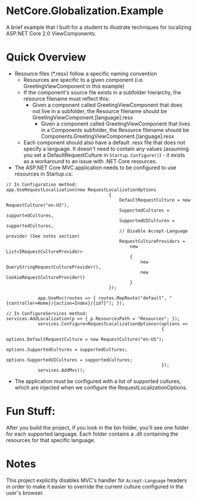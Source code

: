 # NetCore.Globalization.Example
A brief example that I built for a student to illustrate techniques for localizing ASP.NET Core 2.0 ViewComponents.

# Quick Overview
* Resource files (*.resx) follow a specific naming convention
  * Resources are specific to a given component (i.e. GreetingViewComponent in this example)
  * If the component's source file exists in a subfolder hierarchy, the resource filename must reflect this:
    * Given a component called GreetingViewComponent that does not live in a subfolder, the Resource filename should be GreetingViewComponent.[language].resx
        * Given a component called GreetingViewComponent that lives in a Components subfolder, the Resource filename should be Components.GreetingViewComponent.[language].resx
  * Each component should also have a default .resx file that does not specify a language.  It doesn't need to contain any values (assuming you set a DefaultRequestCulture in `Startup.Configure()`) - it exists as a workaround to an issue with .NET Core resources.
* The ASP.NET Core MVC application needs to be configured to use resources in Startup.cs:

```
// In Configuration method:
app.UseRequestLocalization(new RequestLocalizationOptions
                                       {
                                           DefaultRequestCulture = new RequestCulture("en-US"),
                                           SupportedCultures = supportedCultures,
                                           SupportedUICultures = supportedCultures,
                                           // Disable Accept-Language provider (See notes section)
                                           RequestCultureProviders =
                                               new List<IRequestCultureProvider>
                                               {
                                                   new QueryStringRequestCultureProvider(),
                                                   new CookieRequestCultureProvider()
                                               }
                                       });

            app.UseMvc(routes => { routes.MapRoute("default", "{controller=Home}/{action=Index}/{id?}"); });
```

```
// In ConfigureServices method:
services.AddLocalization(p => { p.ResourcesPath = "Resources"; });
            services.Configure<RequestLocalizationOptions>(options =>
                                                           {
                                                               options.DefaultRequestCulture = new RequestCulture("en-US");
                                                               options.SupportedCultures = supportedCultures;
                                                               options.SupportedUICultures = supportedCultures;
                                                           });
            services.AddMvc();
```
* The application must be configured with a list of supported cultures, which are injected when we configure the RequestLocalizationOptions.

# Fun Stuff:
After you build the project, if you look in the bin folder, you'll see one folder for each supported language.  Each folder contains a .dll containing the resources for that specific language.

# Notes
This project explicitly disables MVC's handler for `Accept-Language` headers in order to make it easier to override the current culture configured in the user's browser.

